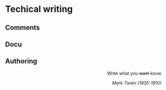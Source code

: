 # Techical writing
## Comments
## Docu
## Authoring
<div style="text-align: right">Write what you <s>want</s> know</div>
<p style='text-align: right;'><i>Mark Twain (1935-1910)</i></p>
